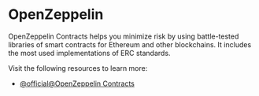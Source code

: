 # OpenZeppelin

OpenZeppelin Contracts helps you minimize risk by using battle-tested libraries of smart contracts for Ethereum and other blockchains. It includes the most used implementations of ERC standards.

Visit the following resources to learn more:

- [@official@OpenZeppelin Contracts](https://docs.openzeppelin.com/contracts/)
